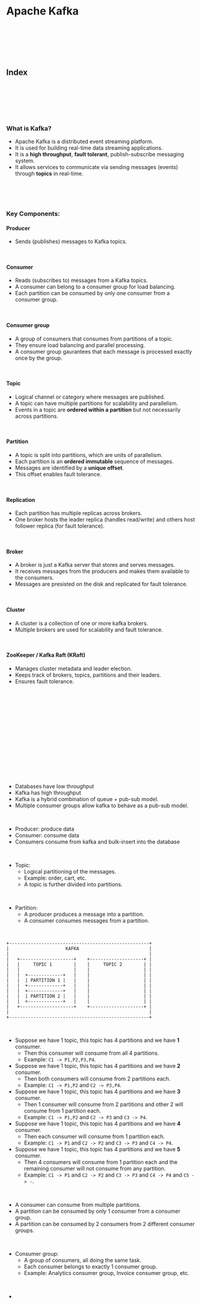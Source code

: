 # Apache Kafka

<br>
<br>
<br>
<br>
<br>

## Index

<br>
<br>
<br>
<br>
<br>

### What is Kafka?

- Apache Kafka is a distributed event streaming platform.
- It is used for building real-time data streaming applications.
- It is a **high throughput**, **fault tolerant**, publish-subscribe messaging system.
- It allows services to communicate via sending messages (events) through **topics** in real-time.

<br>
<br>
<br>

### Key Components:

#### Producer

- Sends (publishes) messages to Kafka topics.

<br>

#### Consumer

- Reads (subscribes to) messages from a Kafka topics.
- A consumer can belong to a consumer group for load balancing.
- Each partition can be consumed by only one consumer from a consumer group.

<br>

#### Consumer group

- A group of consumers that consumes from partitions of a topic.
- They ensure load balancing and parallel processing.
- A consumer group gaurantees that each message is processed exactly once by the group.

<br>

#### Topic

- Logical channel or category where messages are published.
- A topic can have multiple partitions for scalability and parallelism.
- Events in a topic are **ordered within a partition** but not necessarily across partitions.

<br>

#### Partition

- A topic is split into partitions, which are units of parallelism.
- Each partition is an **ordered immutable** sequence of messages.
- Messages are identified by a **unique offset**.
- This offset enables fault tolerance.

<br>

#### Replication

- Each partition has multiple replicas across brokers.
- One broker hosts the leader replica (handles read/write) and others host follower replica (for fault tolerance).

<br>

#### Broker

- A broker is just a Kafka server that stores and serves messages.
- It receives messages from the producers and makes them available to the consumers.
- Messages are presisted on the disk and replicated for fault tolerance.

<br>

#### Cluster

- A cluster is a collection of one or more kafka brokers.
- Multiple brokers are used for scalability and fault tolerance.

<br>

#### ZooKeeper / Kafka Raft (KRaft)

- Manages cluster metadata and leader election.
- Keeps track of brokers, topics, partitions and their leaders.
- Ensures fault tolerance.

<br>
<br>
<br>

### 

<br>
<br>
<br>

### 

<br>
<br>
<br>
<br>
<br>

- Databases have low throughput
- Kafka has high throughput
- Kafka is a hybrid combination of queue + pub-sub model.
- Multiple consumer groups allow kafka to behave as a pub-sub model.

<br>

- Producer: produce data
- Consumer: consume data
- Consumers consume from kafka and bulk-insert into the database

<br>

- Topic:
    - Logical partitioning of the messages.
    - Example: order, cart, etc.
    - A topic is further divided into partitions.

<br>

- Partition:
    - A producer produces a message into a partition.
    - A consumer consumes messages from a partition.

<br>

```
+----------------------------------------------------+
|                     KAFKA                          |
|                                                    |
|   +--------------------+    +--------------------+ |
|   |     TOPIC 1        |    |     TOPIC 2        | |
|   |                    |    |                    | |
|   |  +-------------+   |    |                    | |
|   |  | PARTITION 1 |   |    |                    | |
|   |  +-------------+   |    |                    | |
|   |  +-------------+   |    |                    | |
|   |  | PARTITION 2 |   |    |                    | |
|   |  +-------------+   |    |                    | |
|   +--------------------+    +--------------------+ |
|                                                    |
+----------------------------------------------------+

``` 

<br>

- Suppose we have 1 topic, this topic has 4 partitions and we have **1** consumer.
    - Then this consumer will consume from all 4 partitions.
    - Example: `C1 -> P1,P2,P3,P4`.
- Suppose we have 1 topic, this topic has 4 partitions and we have **2** consumer.
    - Then both consumers will consume from 2 partitions each.
    - Example: `C1 -> P1,P2` and `C2 -> P3,P4`.
- Suppose we have 1 topic, this topic has 4 partitions and we have **3** consumer.
    - Then 1 consumer will consume from 2 partitions and other 2 will consume from 1 partition each.
    - Example: `C1 -> P1,P2` and `C2 -> P3` and `C3 -> P4`.
- Suppose we have 1 topic, this topic has 4 partitions and we have **4** consumer.
    - Then each consumer will consume from 1 partition each.
    - Example: `C1 -> P1` and `C2 -> P2` and `C3 -> P3` and `C4 -> P4`.
- Suppose we have 1 topic, this topic has 4 partitions and we have **5** consumer.
    - Then 4 consumers will consume from 1 partition each and the remaining consumer will not consume from any partition.
    - Example: `C1 -> P1` and `C2 -> P2` and `C3 -> P3` and `C4 -> P4` and `C5 -> -`.

<br>

- A consumer can consume from multiple partitions.
- A partition can be consumed by only 1 consumer from a consumer group.
- A partition can be consumed by 2 consumers from 2 different consumer groups.

<br>

- Consumer group:
    - A group of consumers, all doing the same task.
    - Each consumer belongs to exactly 1 consumer group.
    - Example: Analytics consumer group, Invoice consumer group, etc.

<br>

- 
